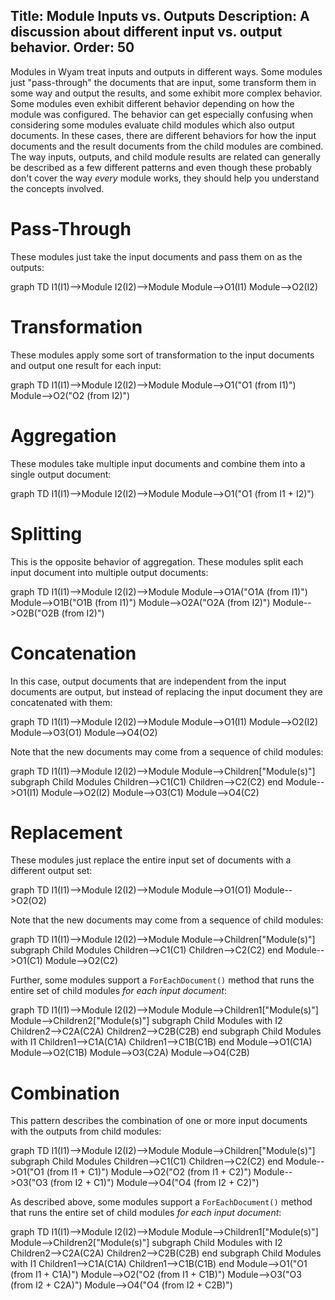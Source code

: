 Title: Module Inputs vs. Outputs
Description: A discussion about different input vs. output behavior.
Order: 50
---
Modules in Wyam treat inputs and outputs in different ways. Some modules just "pass-through" the documents that are input, some transform them in some way and output the results, and some exhibit more complex behavior. Some modules even exhibit different behavior depending on how the module was configured. The behavior can get especially confusing when considering some modules evaluate child modules which also output documents. In these cases, there are different behaviors for how the input documents and the result documents from the child modules are combined. The way inputs, outputs, and child module results are related can generally be described as a few different patterns and even though these probably don't cover the way *every* module works, they should help you understand the concepts involved.

# <a name="pass-through"></a>Pass-Through

These modules just take the input documents and pass them on as the outputs:

<div class="mermaid">
    graph TD
        I1(I1)-->Module
        I2(I2)-->Module
        Module-->O1(I1)
        Module-->O2(I2)
</div>

# <a name="transformation"></a>Transformation

These modules apply some sort of transformation to the input documents and output one result for each input:

<div class="mermaid">
    graph TD
        I1(I1)-->Module
        I2(I2)-->Module
        Module-->O1("O1 (from I1)")
        Module-->O2("O2 (from I2)")
</div>

# <a name="aggregation"></a>Aggregation

These modules take multiple input documents and combine them into a single output document:

<div class="mermaid">
    graph TD
        I1(I1)-->Module
        I2(I2)-->Module
        Module-->O1("O1 (from I1 + I2)")
</div>

# <a name="splitting"></a>Splitting

This is the opposite behavior of aggregation. These modules split each input document into multiple output documents:

<div class="mermaid">
    graph TD
        I1(I1)-->Module
        I2(I2)-->Module
        Module-->O1A("O1A (from I1)")
        Module-->O1B("O1B (from I1)")
        Module-->O2A("O2A (from I2)")
        Module-->O2B("O2B (from I2)")
</div>

# <a name="concatenation"></a>Concatenation

In this case, output documents that are independent from the input documents are output, but instead of replacing the input document they are concatenated with them:

<div class="mermaid">
    graph TD
        I1(I1)-->Module
        I2(I2)-->Module
        Module-->O1(I1)
        Module-->O2(I2)
        Module-->O3(O1)
        Module-->O4(O2)
</div>

Note that the new documents may come from a sequence of child modules:

<div class="mermaid">
    graph TD
        I1(I1)-->Module
        I2(I2)-->Module
        Module-->Children["Module(s)"]
        subgraph Child Modules
            Children-->C1(C1)
            Children-->C2(C2)
        end
        Module-->O1(I1)
        Module-->O2(I2)
        Module-->O3(C1)
        Module-->O4(C2)
</div>

# <a name="replacement"></a>Replacement

These modules just replace the entire input set of documents with a different output set:

<div class="mermaid">
    graph TD
        I1(I1)-->Module
        I2(I2)-->Module
        Module-->O1(O1)
        Module-->O2(O2)
</div>

Note that the new documents may come from a sequence of child modules:

<div class="mermaid">
    graph TD
        I1(I1)-->Module
        I2(I2)-->Module
        Module-->Children["Module(s)"]
        subgraph Child Modules
            Children-->C1(C1)
            Children-->C2(C2)
        end
        Module-->O1(C1)
        Module-->O2(C2)
</div>

Further, some modules support a `ForEachDocument()` method that runs the entire set of child modules *for each input document*:

<div class="mermaid">
    graph TD
        I1(I1)-->Module
        I2(I2)-->Module
        Module-->Children1["Module(s)"]
        Module-->Children2["Module(s)"]
        subgraph Child Modules with I2
            Children2-->C2A(C2A)
            Children2-->C2B(C2B)
        end
        subgraph Child Modules with I1
            Children1-->C1A(C1A)
            Children1-->C1B(C1B)
        end
        Module-->O1(C1A)
        Module-->O2(C1B)
        Module-->O3(C2A)
        Module-->O4(C2B)
</div>

# <a name="combination"></a>Combination

This pattern describes the combination of one or more input documents with the outputs from child modules:

<div class="mermaid">
    graph TD
        I1(I1)-->Module
        I2(I2)-->Module
        Module-->Children["Module(s)"]
        subgraph Child Modules
            Children-->C1(C1)
            Children-->C2(C2)
        end
        Module-->O1("O1 (from I1 + C1)")
        Module-->O2("O2 (from I1 + C2)")
        Module-->O3("O3 (from I2 + C1)")
        Module-->O4("O4 (from I2 + C2)")
</div>

As described above, some modules support a `ForEachDocument()` method that runs the entire set of child modules *for each input document*:

<div class="mermaid">
    graph TD
        I1(I1)-->Module
        I2(I2)-->Module
        Module-->Children1["Module(s)"]
        Module-->Children2["Module(s)"]
        subgraph Child Modules with I2
            Children2-->C2A(C2A)
            Children2-->C2B(C2B)
        end
        subgraph Child Modules with I1
            Children1-->C1A(C1A)
            Children1-->C1B(C1B)
        end
        Module-->O1("O1 (from I1 + C1A)")
        Module-->O2("O2 (from I1 + C1B)")
        Module-->O3("O3 (from I2 + C2A)")
        Module-->O4("O4 (from I2 + C2B)")
</div>
